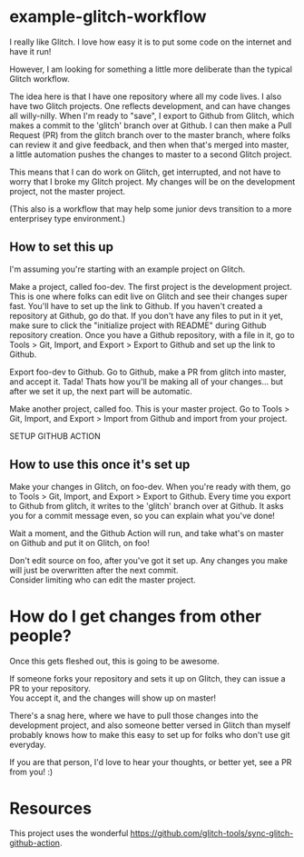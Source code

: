 # example-glitch-workflow

I really like Glitch. I love how easy it is to put some code on the internet and have it run!

However, I am looking for something a little more deliberate than the typical Glitch workflow.

The idea here is that I have one repository where all my code lives.  I also have two Glitch projects.
One reflects development, and can have changes all willy-nilly.  When I'm ready to "save", I export to
Github from Glitch, which makes a commit to the 'glitch' branch over at Github.  I can then make a Pull
Request (PR) from the glitch branch over to the master branch, where folks can review it and give feedback,
and then when that's merged into master, a little automation pushes the changes to master to a second 
Glitch project.

This means that I can do work on Glitch, get interrupted, and not have to worry that I broke my Glitch project.
My changes will be on the development project, not the master project.

(This also is a workflow that may help some junior devs transition to a more enterprisey type environment.)

## How to set this up
I'm assuming you're starting with an example project on Glitch.

Make a project, called foo-dev.  The first project is the development project.  This is one where folks can edit 
live on Glitch and see
their changes super fast.  You'll have to set up the link to Github.  If you haven't created a repository
at Github, go do that.  If you don't have any files to put in it yet, make sure to click the "initialize project
with README" during Github repository creation.  Once you have a Github repository, with a file in it, go to 
Tools > Git, Import, and Export > Export to Github
and set up the link to Github.

Export foo-dev to Github.  Go to Github, make a PR from glitch into master, and accept it.  Tada! Thats how you'll
be making all of your changes... but after we set it up, the next part will be automatic.

Make another project, called foo.  This is your master project.  Go to Tools > Git, Import, and Export > Import from Github
and import from your project.

SETUP GITHUB ACTION

## How to use this once it's set up

Make your changes in Glitch, on foo-dev.  When you're ready with them, go to Tools > Git, Import, and Export > Export to Github.
Every time you export to Github from glitch, it writes to the 'glitch' branch over at Github.  It asks you for a
commit message even, so you can explain what you've done!

Wait a moment, and the Github Action will run, and take what's on master on Github and put it on Glitch, on foo!

Don't edit source on foo, after you've got it set up. Any changes you make will just be overwritten after the next commit.  
Consider limiting who can edit the master project.

# How do I get changes from other people?

Once this gets fleshed out, this is going to be awesome.

If someone forks your repository and sets it up on Glitch, they can issue a PR to your repository.  
You accept it, and the changes will show up on master!

There's a snag here, where we have to pull those changes into the development project, and also
someone better versed in Glitch than myself probably knows how to make this easy to set up for
folks who don't use git everyday.

If you are that person, I'd love to hear your thoughts, or better yet, see a PR from you! :)

# Resources

This project uses the wonderful https://github.com/glitch-tools/sync-glitch-github-action.